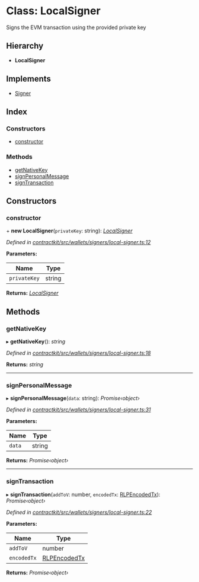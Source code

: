 # Class: LocalSigner

Signs the EVM transaction using the provided private key

## Hierarchy

* **LocalSigner**

## Implements

* [Signer](../interfaces/_contractkit_src_wallets_signers_signer_.signer.md)

## Index

### Constructors

* [constructor](_contractkit_src_wallets_signers_local_signer_.localsigner.md#constructor)

### Methods

* [getNativeKey](_contractkit_src_wallets_signers_local_signer_.localsigner.md#getnativekey)
* [signPersonalMessage](_contractkit_src_wallets_signers_local_signer_.localsigner.md#signpersonalmessage)
* [signTransaction](_contractkit_src_wallets_signers_local_signer_.localsigner.md#signtransaction)

## Constructors

###  constructor

\+ **new LocalSigner**(`privateKey`: string): *[LocalSigner](_contractkit_src_wallets_signers_local_signer_.localsigner.md)*

*Defined in [contractkit/src/wallets/signers/local-signer.ts:12](https://github.com/celo-org/celo-monorepo/blob/master/packages/contractkit/src/wallets/signers/local-signer.ts#L12)*

**Parameters:**

Name | Type |
------ | ------ |
`privateKey` | string |

**Returns:** *[LocalSigner](_contractkit_src_wallets_signers_local_signer_.localsigner.md)*

## Methods

###  getNativeKey

▸ **getNativeKey**(): *string*

*Defined in [contractkit/src/wallets/signers/local-signer.ts:18](https://github.com/celo-org/celo-monorepo/blob/master/packages/contractkit/src/wallets/signers/local-signer.ts#L18)*

**Returns:** *string*

___

###  signPersonalMessage

▸ **signPersonalMessage**(`data`: string): *Promise‹object›*

*Defined in [contractkit/src/wallets/signers/local-signer.ts:31](https://github.com/celo-org/celo-monorepo/blob/master/packages/contractkit/src/wallets/signers/local-signer.ts#L31)*

**Parameters:**

Name | Type |
------ | ------ |
`data` | string |

**Returns:** *Promise‹object›*

___

###  signTransaction

▸ **signTransaction**(`addToV`: number, `encodedTx`: [RLPEncodedTx](../interfaces/_contractkit_src_utils_signing_utils_.rlpencodedtx.md)): *Promise‹object›*

*Defined in [contractkit/src/wallets/signers/local-signer.ts:22](https://github.com/celo-org/celo-monorepo/blob/master/packages/contractkit/src/wallets/signers/local-signer.ts#L22)*

**Parameters:**

Name | Type |
------ | ------ |
`addToV` | number |
`encodedTx` | [RLPEncodedTx](../interfaces/_contractkit_src_utils_signing_utils_.rlpencodedtx.md) |

**Returns:** *Promise‹object›*
